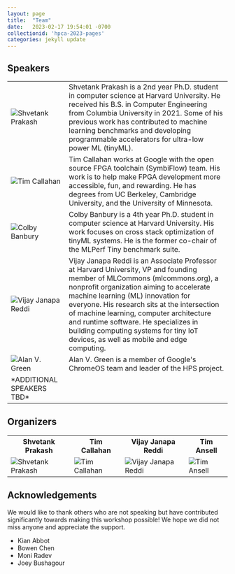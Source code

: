 ```yaml
---
layout: page
title:  "Team"
date:   2023-02-17 19:54:01 -0700
collectionid: 'hpca-2023-pages' 
categories: jekyll update
---
```


## Speakers
<div class="person">
	<table>
		<tr>
			<td class="person-img">
				<div class="circle">
					<a style = "text-decoration: none;">
		    		<img src="{{ '/assets/team/shvetankprakash.jpg' | relative_url }}"  alt="Shvetank Prakash">
		    		</a>
	    		</div>
			</td>
			<td class="person-bio">
				Shvetank Prakash is a 2nd year Ph.D. student in computer science at Harvard University. 
            He received his B.S. in Computer Engineering from Columbia University in 2021. 
            Some of his previous work has contributed to machine learning benchmarks and developing 
            programmable accelerators for ultra-low power ML (tinyML). 
			</td>
		</tr>
		<tr>
			<td class="person-img">
				<div class="circle">
					<a style = "text-decoration: none;">
		    		<img src="{{ '/assets/team/timcallahan.jpg' | relative_url }}"  alt="Tim Callahan">
		    		</a>
	    		</div>
         </td>
			<td class="person-bio">
            Tim Callahan works at Google with the open source FPGA toolchain (SymbiFlow) team. 
            His work is to help make FPGA development more accessible, fun, and rewarding. 
            He has degrees from UC Berkeley, Cambridge University, and the University of Minnesota.
         </td>
		</tr>
		<tr>
			<td class="person-img">
				<div class="circle">
					<a style = "text-decoration: none;"> 
		    		<img src="{{ '/assets/team/colbybanbury.jpg' | relative_url }}"  alt="Colby Banbury">
		    		</a>
	    		</div>
         </td>
			<td class="person-bio">
            Colby Banbury is a 4th year Ph.D. student in computer science at Harvard University. 
            His work focuses on cross stack optimization of tinyML systems. 
            He is the former co-chair of the MLPerf Tiny benchmark suite.
         </td>
		</tr>
		<tr>
			<td class="person-img">
				<div class="circle">
					<a style = "text-decoration: none;"> 
		    		<img src="{{ '/assets/team/vijay.png' | relative_url }}"  alt="Vijay Janapa Reddi">
		    		</a>
	    		</div>
         </td>
			<td class="person-bio">
             Vijay Janapa Reddi is an Associate Professor at Harvard University, VP and founding member of MLCommons (mlcommons.org), a nonprofit organization aiming to accelerate machine learning (ML) innovation for everyone. 
             His research sits at the intersection of machine learning, computer architecture and runtime software. 
             He specializes in building computing systems for tiny IoT devices, as well as mobile and edge computing.
         </td>
		</tr>
		<tr>
			<td class="person-img">
				<div class="circle">
					<a style = "text-decoration: none;"> 
		    		<img src="{{ '/assets/team/alangreen.png' | relative_url }}"  alt="Alan V. Green">
		    		</a>
	    		</div>
         </td>
			<td class="person-bio">Alan V. Green is a member of Google's ChromeOS team and leader of the HPS project.</td>
		</tr>
      <tr>
			<td class="person-bio"> *ADDITIONAL SPEAKERS TBD* </td>
      </tr>
	</table>
</div> 

## Organizers
<div class="person">
	<table>
		<tr>
			<th>Shvetank Prakash</th>
			<th>Tim Callahan</th>
			<th>Vijay Janapa Reddi</th>
			<th>Tim Ansell</th>
		</tr>
		<tr>
			<td class="person-img">
				<div class="circle">
					<a style = "text-decoration: none;">
		    		<img src="{{ '/assets/team/shvetankprakash.jpg' | relative_url }}"  alt="Shvetank Prakash">
		    		</a>
	    		</div>
	</td>
			<td class="person-img">
				<div class="circle">
					<a style = "text-decoration: none;">
		    		<img src="{{ '/assets/team/timcallahan.jpg' | relative_url }}"  alt="Tim Callahan">
		    		</a>
	    		</div>
         </td>
			<td class="person-img">
				<div class="circle">
					<a style = "text-decoration: none;"> 
		    		<img src="{{ '/assets/team/vijay.png' | relative_url }}"  alt="Vijay Janapa Reddi">
		    		</a>
	    		</div>
         </td>
			<td class="person-img">
				<div class="circle">
					<a style = "text-decoration: none;"> 
		    		<img src="{{ '/assets/team/timansell.png' | relative_url }}"  alt="Tim Ansell">
		    		</a>
	    		</div>
         </td>
		</tr>
	</table>
</div> 

## Acknowledgements

We would like to thank others who are not speaking but have contributed significantly towards making this workshop possible! 
We hope we did not miss anyone and appreciate the support. 

* Kian Abbot
* Bowen Chen
* Moni Radev
* Joey Bushagour



[jekyll-docs]: https://jekyllrb.com/docs/home
[jekyll-gh]:   https://github.com/jekyll/jekyll
[jekyll-talk]: https://talk.jekyllrb.com/
